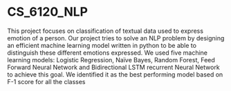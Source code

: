 # CS_6120_NLP

This project focuses on classification of textual data used to express emotion of a person. Our
project tries to solve an NLP problem by designing an efficient machine learning model written in
python to be able to distinguish these different emotions expressed. We used five machine learning
models: Logistic Regression, Naïve Bayes, Random Forest, Feed Forward Neural Network and
Bidirectional LSTM recurrent Neural Network to achieve this goal. We identified it as the best
performing model based on F-1 score for all the classes
